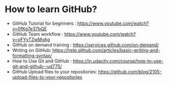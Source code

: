 # How to learn GitHub? 
* GitHub Tutorial for beginners : https://www.youtube.com/watch?v=0fKg7e37bQE
* GitHub Team workflow : https://www.youtube.com/watch?v=oFYyTZwMyAg
* GitHub on demand training : https://services.github.com/on-demand/
* Writing on GitHub: https://help.github.com/articles/basic-writing-and-formatting-syntax/
* How to Use Git and GitHub : https://in.udacity.com/course/how-to-use-git-and-github--ud775/
* GitHub Upload files to your repositories: https://github.com/blog/2105-upload-files-to-your-repositories
